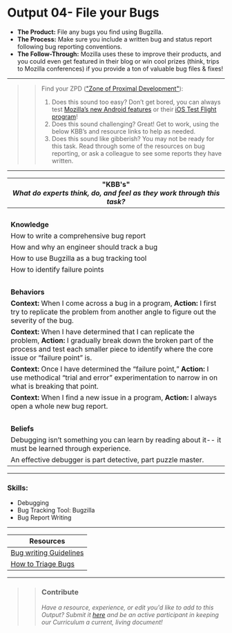 # Output 04- File your Bugs

- **The Product:** File any bugs you find using Bugzilla. 
- **The Process:** Make sure you include a written bug and status report following bug reporting conventions.   
- **The Follow-Through:** Mozilla uses these to improve their products, and you could even get featured in their blog or win cool prizes (think, trips to Mozilla conferences) if you provide a ton of valuable bug files & fixes!

-----------------------------------------------------------
>> Find your ZPD (["Zone of Proximal Development"](https://en.wikipedia.org/wiki/Zone_of_proximal_development)): 
>> 
>> 1. Does this sound too easy? Don’t get bored, you can always test [Mozilla’s new Android features](https://www.mozilla.org/en-US/firefox/channel/android/) or their [iOS Test Flight program](https://www.mozilla.org/en-US/firefox/channel/android/)!
>> 2. Does this sound challenging? Great! Get to work, using the below KBB’s and resource links to help as needed. 
>>  3. Does this sound like gibberish? You may not be ready for this task. Read through some of the resources on bug reporting, or ask a colleague to see some reports they have written. 

----------------------------------------------------------------

| **"KBB's"** <br> _What do experts think, do, and feel as they work through this task?_|
|----------|
| </br>| 
| **Knowledge**	| 
| How to write a comprehensive bug report	|  
| How and why an engineer should track a bug | 
| How to use Bugzilla as a bug tracking tool |
| How to identify failure points | 
| </br> | 
| **Behaviors** 	| 
|  **Context:** When I come across a bug in a program, **Action:** I first try to replicate the problem from another angle to figure out the severity of the bug. |  
| **Context:** When I have determined that I can replicate the problem, **Action:** I gradually break down the broken part of the process and test each smaller piece to identify where the core issue or “failure point” is. |
| **Context:** Once I have determined the “failure point,” **Action:** I use methodical “trial and error” experimentation to narrow in on what is breaking that point.  |  
| **Context:** When I find a new issue in a program, **Action:** I always open a whole new bug report.  |  
| </br> | 
| **Beliefs**	| 
| Debugging isn’t something you can learn by reading about it-- it must be learned through experience.  |  
| An effective debugger is part detective, part puzzle master. |  


------
### Skills: 
* Debugging
* Bug Tracking Tool: Bugzilla
* Bug Report Writing



------


| Resources|       	
|----------|
| [Bug writing Guidelines](https://developer.mozilla.org/en-US/docs/Mozilla/QA/Bug_writing_guidelines)|
| [How to Triage Bugs](https://developer.mozilla.org/en-US/docs/Mozilla/QA/Triaging_Bugs_for_Firefox)|

---- 

>> ### Contribute
>> _Have a resource, experience, or edit you'd like to add to this Output? Submit it [here](https://docs.google.com/a/andela.com/forms/d/e/1FAIpQLSeiwit-7JW3UScG9ItDX9DUZZnlCwdpo7aWruahsPKNJ_6JOA/viewform?usp=sf_link) and be an active participant in keeping our Curriculum a current, living document!_

